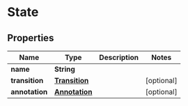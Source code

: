 
# State

## Properties
Name | Type | Description | Notes
------------ | ------------- | ------------- | -------------
**name** | **String** |  | 
**transition** | [**Transition**](Transition.md) |  |  [optional]
**annotation** | [**Annotation**](Annotation.md) |  |  [optional]




